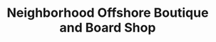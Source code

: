 ---
title: "Neighborhood Offshore Boutique and Board Shop"
url: /omaha/neighborhood-offshore-boutique-and-board-shop/
shop: variety store
---